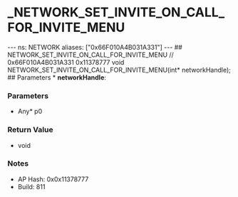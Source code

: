 # _NETWORK_SET_INVITE_ON_CALL_FOR_INVITE_MENU

--- ns: NETWORK aliases: ["0x66F010A4B031A331"] --- ## NETWORK_SET_INVITE_ON_CALL_FOR_INVITE_MENU  // 0x66F010A4B031A331 0x11378777 void NETWORK_SET_INVITE_ON_CALL_FOR_INVITE_MENU(int* networkHandle);   ## Parameters * **networkHandle**:

### Parameters
* Any* p0

### Return Value
* void

### Notes
* AP Hash: 0x0x11378777
* Build: 811

